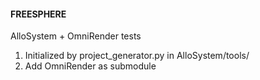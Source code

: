 #### FREESPHERE #####

AlloSystem + OmniRender tests

1. Initialized by project_generator.py in AlloSystem/tools/
2. Add OmniRender as submodule